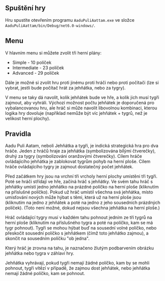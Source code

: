 ## Spuštění hry

Hru spustíte otevřením programu `AaduPuliAattam.exe` ve složce `AaduPuliAattam/bin/Debug/net6.0-windows/`. 

## Menu

V hlavním menu si můžete zvolit tři herní plány:

- Simple - 10 políček
- Intermediate - 23 políček
- Advanced - 29 políček

Dále je možné si zvolit hru proti jinému proti hráči nebo proti počítači (lze si vybrat, jestli bude počítač hrát za jehňátka, nebo za tygry).

V menu se taky dá navolit, kolik jehňátek bude ve hře, a kolik jich musí tygři zajmout, aby vyhráli. Výchozí možnost počtu jehňátek je doporučená pro vybalancovanou hru, ale hráč si může navolit libovolnou kombinaci, kterou logika hry dovoluje (například nemůže být víc jehňátek + tygrů, než je velikost herní plochy).

## Pravidla

Aadu Puli Aatam, neboli Jehňátka a tygři, je indická strategická hra pro dva hráče. Jeden z hráčů hraje za jehňátka (symbolizována bílými čtverečky), druhý za tygry (symbolizováni oranžovými čtverečky). Cílem hráče ovládajícího jehňátka je zablokovat tygrům pohyb na herní ploše. Cílem hráče ovládajícího tygry je zajmout dostatečný počet jehňátek.

Před začátkem hry jsou na vrchní tři vrcholy herní plochy umístěni tři tygři. Poté se hráči střídají ve hře, začíná hráč s jehňátky. Ve svém tahu hráč s jehňátky umístí jedno jehňátko na prázdné políčko na herní ploše (kliknutím na příslušné políčko). Pokud už hráč umístil všechna svá jehňátka, místo umisťování nových může hýbat s těmi, která už na herní ploše jsou (kliknutím na jedno z jehňátek a poté na jedno z jeho sousedních prázdných políček). (Toto není možné, dokud nejsou všechna jehňátka na herní ploše.)

Hráč ovládající tygry musí v každém tahu pohnout jedním ze tří tygrů na herní ploše (kliknutím na příslušného tygra a poté na políčko, kam se má tygr pohnout). Tygři se mohou hýbat buď na sousední volné políčko, nebo přeskočit sousední políčko s jehňátkem (čímž toto jehňátko zajmou), a skončit na sousedním políčku "ob jedna".

Který hráč je zrovna na tahu, je naznačeno žlutým podbarvením obrázku jehňátka nebo tygra v záhlaví hry.

Jehňátka vyhrávají, pokud tygři nemají žádné políčko, kam by se mohli pohnout, tygři vítězí v případě, že zajmou dost jehňátek, nebo jehňátka nemají žádné políčko, kam se pohnout.
